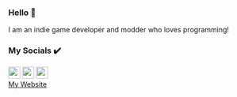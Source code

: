 ### Hello 👋
I am an indie game developer and modder who loves programming!<br>

### My Socials ✔️
<a href="https://www.youtube.com/channel/UC0k5Wnt4vdbbb7ht_74I-Dg"><img src="https://s.ytimg.com/yts/img/favicon_144-vfliLAfaB.png" width="24px" height="24px" /></a>
<a href="https://twitter.com/EliteAsian123"><img src="https://abs.twimg.com/favicons/twitter.ico" width="24px" height="24px" /></a>
<a href="https://github.com/EliteAsian123"><img src="https://github.githubassets.com/favicons/favicon.svg" width="24px" height="24px" /></a><br>
[My Website](https://eliteasian123.github.io/)
